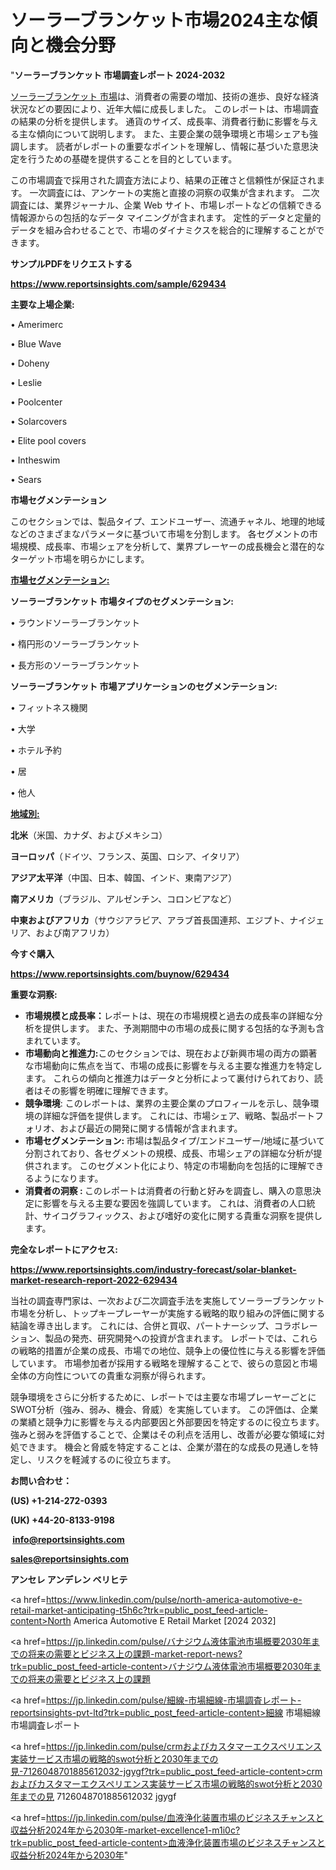 # ソーラーブランケット市場2024主な傾向と機会分野

"<strong>ソーラーブランケット 市場調査レポート 2024-2032</strong>

<a href=https://www.reportsinsights.com/sample/629434>ソーラーブランケット 市場</a>は、消費者の需要の増加、技術の進歩、良好な経済状況などの要因により、近年大幅に成長しました。 このレポートは、市場調査の結果の分析を提供します。 通貨のサイズ、成長率、消費者行動に影響を与える主な傾向について説明します。 また、主要企業の競争環境と市場シェアも強調します。 読者がレポートの重要なポイントを理解し、情報に基づいた意思決定を行うための基礎を提供することを目的としています。

この市場調査で採用された調査方法により、結果の正確さと信頼性が保証されます。 一次調査には、アンケートの実施と直接の洞察の収集が含まれます。 二次調査には、業界ジャーナル、企業 Web サイト、市場レポートなどの信頼できる情報源からの包括的なデータ マイニングが含まれます。 定性的データと定量的データを組み合わせることで、市場のダイナミクスを総合的に理解することができます。

<strong><b>サンプルPDFをリクエストする</b></strong>

<a href=https://www.reportsinsights.com/sample/629434><strong><u>https://www.reportsinsights.com/sample/629434</u></strong></a>

<strong>主要な上場企業:</strong>

• Amerimerc

• Blue Wave

• Doheny

• Leslie

• Poolcenter

• Solarcovers

• Elite pool covers

• Intheswim

• Sears

<strong>市場セグメンテーション</strong>

このセクションでは、製品タイプ、エンドユーザー、流通チャネル、地理的地域などのさまざまなパラメータに基づいて市場を分割します。 各セグメントの市場規模、成長率、市場シェアを分析して、業界プレーヤーの成長機会と潜在的なターゲット市場を明らかにします。

<strong><u>市場セグメンテーション</u></strong><strong><u>:</u></strong>

<strong>ソーラーブランケット 市場タイプのセグメンテーション:</strong>

• ラウンドソーラーブランケット

• 楕円形のソーラーブランケット

• 長方形のソーラーブランケット

<strong>ソーラーブランケット 市場アプリケーションのセグメンテーション:</strong>

• フィットネス機関

• 大学

• ホテル予約

• 居

• 他人

<strong><u>地域別</u></strong><strong><u>:</u></strong>

<strong>北米</strong>（米国、カナダ、およびメキシコ）

<strong>ヨーロッパ</strong>（ドイツ、フランス、英国、ロシア、イタリア）

<strong>アジア太平洋</strong>（中国、日本、韓国、インド、東南アジア）

<strong>南アメリカ</strong>（ブラジル、アルゼンチン、コロンビアなど）

<strong>中東およびアフリカ</strong>（サウジアラビア、アラブ首長国連邦、エジプト、ナイジェリア、および南アフリカ）

<strong>今すぐ購入</strong>

<a href=https://www.reportsinsights.com/buynow/629434><strong><u>https://www.reportsinsights.com/buynow/629434</u></strong></a>

<strong>重要な洞察:</strong>
<ul>
  <li><strong>市場規模と成長率：</strong>レポートは、現在の市場規模と過去の成長率の詳細な分析を提供します。 また、予測期間中の市場の成長に関する包括的な予測も含まれています。</li>
  <li><strong>市場動向と推進力:</strong>このセクションでは、現在および新興市場の両方の顕著な市場動向に焦点を当て、市場の成長に影響を与える主要な推進力を特定します。 これらの傾向と推進力はデータと分析によって裏付けられており、読者はその影響を明確に理解できます。</li>
  <li><strong>競争環境</strong>: このレポートは、業界の主要企業のプロフィールを示し、競争環境の詳細な評価を提供します。 これには、市場シェア、戦略、製品ポートフォリオ、および最近の開発に関する情報が含まれます。</li>
  <li><strong>市場セグメンテーション: </strong>市場は製品タイプ/エンドユーザー/地域に基づいて分割されており、各セグメントの規模、成長、市場シェアの詳細な分析が提供されます。 このセグメント化により、特定の市場動向を包括的に理解できるようになります。</li>
  <li><strong>消費者の洞察 : </strong>このレポートは消費者の行動と好みを調査し、購入の意思決定に影響を与える主要な要因を強調しています。 これは、消費者の人口統計、サイコグラフィックス、および嗜好の変化に関する貴重な洞察を提供します。</li>
</ul>
<strong>完全なレポートにアクセス:</strong>

<a href=https://www.reportsinsights.com/industry-forecast/solar-blanket-market-research-report-2022-629434><strong><u><b>https://www.reportsinsights.com/industry-forecast/solar-blanket-market-research-report-2022-629434</b></u></strong></a>

当社の調査専門家は、一次および二次調査手法を実施してソーラーブランケット市場を分析し、トップキープレーヤーが実施する戦略的取り組みの評価に関する結論を導き出します。 これには、合併と買収、パートナーシップ、コラボレーション、製品の発売、研究開発への投資が含まれます。 レポートでは、これらの戦略的措置が企業の成長、市場での地位、競争上の優位性に与える影響を評価しています。 市場参加者が採用する戦略を理解することで、彼らの意図と市場全体の方向性についての貴重な洞察が得られます。

競争環境をさらに分析するために、レポートでは主要な市場プレーヤーごとにSWOT分析（強み、弱み、機会、脅威）を実施しています。 この評価は、企業の業績と競争力に影響を与える内部要因と外部要因を特定するのに役立ちます。 強みと弱みを評価することで、企業はその利点を活用し、改善が必要な領域に対処できます。 機会と脅威を特定することは、企業が潜在的な成長の見通しを特定し、リスクを軽減するのに役立ちます。

<strong>お問い合わせ：</strong>

<strong>(US) +1-214-272-0393</strong>

<strong>(UK) +44-20-8133-9198</strong>

<strong> </strong><a href=info@reportsinsights.com><strong><u>info@reportsinsights.com</u></strong></a>

<a href=sales@reportsinsights.com><strong><u>sales@reportsinsights.com</u></strong></a>

<strong>アンセレ アンデレン ベリヒテ</strong>

<a href=https://www.linkedin.com/pulse/north-america-automotive-e-retail-market-anticipating-t5h6c?trk=public_post_feed-article-content>North America Automotive E Retail Market [2024 2032]</a>

<a href=https://jp.linkedin.com/pulse/バナジウム液体電池市場概要2030年までの将来の需要とビジネス上の課題-market-report-news?trk=public_post_feed-article-content>バナジウム液体電池市場概要2030年までの将来の需要とビジネス上の課題</a>

<a href=https://jp.linkedin.com/pulse/細線-市場細線-市場調査レポート-reportsinsights-pvt-ltd?trk=public_post_feed-article-content>細線 市場細線 市場調査レポート</a>

<a href=https://jp.linkedin.com/pulse/crmおよびカスタマーエクスペリエンス実装サービス市場の戦略的swot分析と2030年までの見-7126048701885612032-jgygf?trk=public_post_feed-article-content>crmおよびカスタマーエクスペリエンス実装サービス市場の戦略的swot分析と2030年までの見 7126048701885612032 jgygf</a>

<a href=https://jp.linkedin.com/pulse/血液浄化装置市場のビジネスチャンスと収益分析2024年から2030年-market-excellence1-m1i0c?trk=public_post_feed-article-content>血液浄化装置市場のビジネスチャンスと収益分析2024年から2030年</a>"
